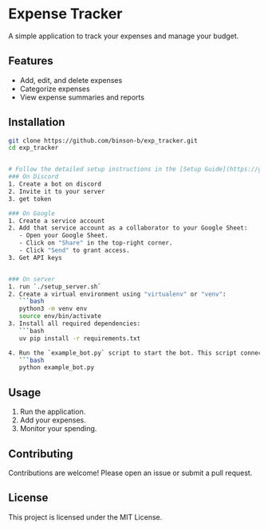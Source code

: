 # Expense Tracker

A simple application to track your expenses and manage your budget.

## Features

- Add, edit, and delete expenses
- Categorize expenses
- View expense summaries and reports

## Installation

```bash
git clone https://github.com/binson-b/exp_tracker.git
cd exp_tracker


# Follow the detailed setup instructions in the [Setup Guide](https://github.com/binson-b/exp_tracker/wiki/Setup-Guide)
### On Discord
1. Create a bot on discord
2. Invite it to your server
3. get token

### On Google
1. Create a service account
2. Add that service account as a collaborator to your Google Sheet:
   - Open your Google Sheet.
   - Click on "Share" in the top-right corner.
   - Click "Send" to grant access.
3. Get API keys


### On server
1. run `./setup_server.sh`
2. Create a virtual environment using "virtualenv" or "venv":
   ```bash
   python3 -m venv env
   source env/bin/activate
3. Install all required dependencies:
   ```bash
   uv pip install -r requirements.txt

4. Run the `example_bot.py` script to start the bot. This script connects to Discord, Google Sheets, and Ollama services. Ensure you have set up the required API keys and tokens as described above:
   ```bash
   python example_bot.py
   ```


## Usage

1. Run the application.
2. Add your expenses.
3. Monitor your spending.

## Contributing

Contributions are welcome! Please open an issue or submit a pull request.

## License

This project is licensed under the MIT License.